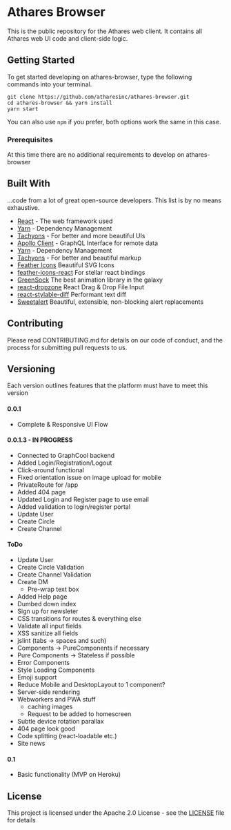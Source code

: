 # Athares Browser

This is the public repository for the Athares web client. It contains all Athares web UI code and client-side logic.

## Getting Started

To get started developing on athares-browser, type the following commands into your terminal.

```
git clone https://github.com/atharesinc/athares-browser.git
cd athares-browser && yarn install
yarn start
```

You can also use `npm` if you prefer, both options work the same in this case.

### Prerequisites

At this time there are no additional requirements to develop on athares-browser

## Built With

...code from a lot of great open-source developers. This list is by no means exhaustive.

*   [React](https://reactjs.org/) - The web framework used
*   [Yarn](https://yarnpkg.com/en/) - Dependency Management
*   [Tachyons](http://tachyons.io/) - For better and more beautiful UIs
*   [Apollo Client](https://www.apollographql.com/docs/react/) - GraphQL Interface for remote data
*   [Yarn](https://yarnpkg.com/en/) - Dependency Management
*   [Tachyons](http://tachyons.io/) - For better and beautiful markup
*   [Feather Icons](https://feathericons.com/) Beautiful SVG Icons
*   [feather-icons-react](https://github.com/ianmiller347/feather-icons-react) For stellar react bindings
*   [GreenSock](https://greensock.com/gsap) The best animation library in the galaxy
*   [react-dropzone](https://react-dropzone.js.org/) React Drag & Drop File Input
*   [react-stylable-diff](https://github.com/davidmason/react-stylable-diff) Performant text diff
*   [Sweetalert](https://github.com/t4t5/sweetalert) Beautiful, extensible, non-blocking alert replacements

## Contributing

Please read CONTRIBUTING.md for details on our code of conduct, and the process for submitting pull requests to us.

## Versioning

Each version outlines features that the platform must have to meet this version

#### 0.0.1

*   Complete & Responsive UI Flow

#### 0.0.1.3 - IN PROGRESS

*   Connected to GraphCool backend
*   Added Login/Registration/Logout
*   Click-around functional
*   Fixed orientation issue on image upload for mobile
*   PrivateRoute for /app
*   Added 404 page
*   Updated Login and Register page to use email
*   Added validation to login/register portal
*   Update User
*   Create Circle
*   Create Channel

#### ToDo

*   Update User
*   Create Circle Validation
*   Create Channel Validation
*   Create DM
    *   Pre-wrap text box
*   Added Help page
*   Dumbed down index
*   Sign up for newsleter
*   CSS transitions for routes & everything else
*   Validate all input fields
*   XSS sanitize all fields
*   jslint (tabs -> spaces and such)
*   Components -> PureComponents if necessary
*   Pure Components -> Stateless if possible
*   Error Components
*   Style Loading Components
*   Emoji support
*   Reduce Mobile and DesktopLayout to 1 component?
*   Server-side rendering
*   Webworkers and PWA stuff
    *   caching images
    *   Request to be added to homescreen
*   Subtle device rotation parallax
*   404 page look good
*   Code splitting (react-loadable etc.)
*   Site news

#### 0.1

*   Basic functionality (MVP on Heroku)

## License

This project is licensed under the Apache 2.0 License - see the [LICENSE](LICENSE) file for details

